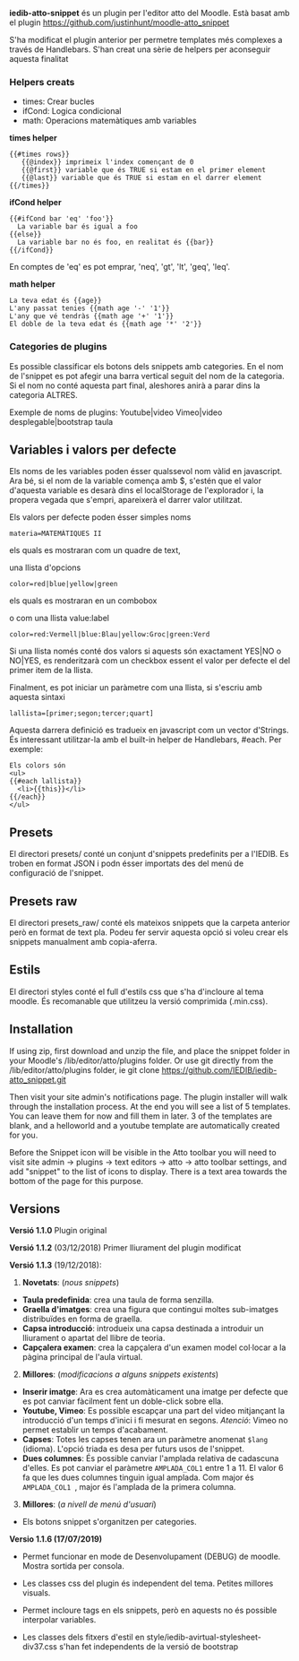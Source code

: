 
**iedib-atto-snippet** és un plugin per l'editor atto del Moodle. Està basat amb el plugin  https://github.com/justinhunt/moodle-atto_snippet

S'ha modificat el plugin anterior per permetre templates més complexes a través de Handlebars. S'han creat una sèrie de helpers per aconseguir aquesta finalitat

### Helpers creats

- times: Crear bucles
- ifCond: Logica condicional
- math: Operacions matemàtiques amb variables

**times helper**
``` 
{{#times rows}}
   {{@index}} imprimeix l'index començant de 0
   {{@first}} variable que és TRUE si estam en el primer element
   {{@last}} variable que és TRUE si estam en el darrer element
{{/times}}
```

**ifCond helper**
``` 
{{#ifCond bar 'eq' 'foo'}}
  La variable bar és igual a foo
{{else}}
  La variable bar no és foo, en realitat és {{bar}}
{{/ifCond}}
```
En comptes de 'eq' es pot emprar, 'neq', 'gt', 'lt', 'geq', 'leq'.

**math helper**
``` 
La teva edat és {{age}}
L'any passat tenies {{math age '-' '1'}}
L'any que vé tendràs {{math age '+' '1'}}
El doble de la teva edat és {{math age '*' '2'}}
```

### Categories de plugins
Es possible classificar els botons dels snippets amb categories. En el nom de l'snippet es pot afegir una barra vertical seguit del nom de la categoria. Si el nom no conté aquesta part final, aleshores anirà a parar dins la categoria ALTRES.

Exemple de noms de plugins: Youtube|video  Vimeo|video   desplegable|bootstrap   taula


## Variables i valors per defecte

Els noms de les variables poden ésser qualssevol nom vàlid en javascript. Ara bé, si el nom de la variable comença amb $, s'estén que el valor d'aquesta variable es desarà dins el localStorage de l'explorador i, la propera vegada que s'empri, apareixerà el darrer valor utilitzat.

Els valors per defecte poden ésser simples noms
```
materia=MATEMÀTIQUES II
```
els quals es mostraran com un quadre de text,

una llista d'opcions
```
color=red|blue|yellow|green
```
els quals es mostraran en un combobox

o com una llista value:label
```
color=red:Vermell|blue:Blau|yellow:Groc|green:Verd
```

Si una llista només conté dos valors si aquests són exactament YES|NO o NO|YES, es renderitzarà com un checkbox essent el valor per defecte el del primer item de la llista.

Finalment, es pot iniciar un paràmetre com una llista, si s'escriu amb aquesta sintaxi
```
lallista=[primer;segon;tercer;quart]
```
Aquesta darrera definició es tradueix en javascript com un vector d'Strings. És interessant utilitzar-la amb el built-in helper de Handlebars, #each. Per exemple:

```
Els colors són
<ul>
{{#each lallista}}
  <li>{{this}}</li>
{{/each}}
</ul>
```

## Presets
El directori presets/ conté un conjunt d'snippets predefinits per a l'IEDIB. Es troben en format JSON i podn ésser importats des del menú de configuració de l'snippet.

## Presets raw
El directori presets_raw/ conté els mateixos snippets que la carpeta anterior però en format de text pla. Podeu fer servir aquesta opció si voleu crear els snippets manualment amb copia-aferra.

## Estils
El directori styles conté el full d'estils css que s'ha d'incloure al tema moodle. És recomanable que utilitzeu la versió comprimida (.min.css).  


## Installation
If using zip, first download and unzip the file, and place the snippet folder in your Moodle's /lib/editor/atto/plugins folder. Or use git directly from the /lib/editor/atto/plugins folder, ie
git clone https://github.com/IEDIB/iedib-atto_snippet.git 

Then visit your site admin's notifications page. The plugin installer will walk through the installation process. At the end you will see a list of 5 templates. You can leave them for now and fill them in later.  3 of the templates are blank, and a helloworld and a youtube template are automatically created for you.

Before the Snippet icon will be visible in the Atto toolbar you will need to visit site admin -> plugins -> text editors -> atto -> atto toolbar settings, and add "snippet" to the list of icons to display. There is a text area towards the bottom of the page for this purpose.

## Versions

**Versió 1.1.0** Plugin original

**Versió 1.1.2** (03/12/2018) Primer lliurament del plugin modificat

**Versió 1.1.3** (19/12/2018):

1. **Novetats**: (*nous snippets*)

- **Taula predefinida**: crea una taula de forma senzilla.
- **Graella d'imatges**: crea una figura que contingui moltes sub-imatges distribuïdes en forma de graella.
- **Capsa introducció**: introdueix una capsa destinada a introduir un lliurament o apartat del llibre de teoria.
- **Capçalera examen**: crea la capçalera d'un examen model col·locar a la pàgina principal de l'aula virtual.

2. **Millores**: (*modificacions a alguns snippets existents*)
- **Inserir imatge**: Ara es crea automàticament una imatge per defecte que es pot canviar fàcilment fent un doble-click sobre ella.
- **Youtube, Vimeo**: Es possible escapçar una part del video mitjançant la introducció d'un temps d'inici i fi mesurat en segons. *Atenció*: Vimeo no permet establir un temps d'acabament.
- **Capses**: Totes les capses tenen ara un paràmetre anomenat `$lang` (idioma). L'opció triada es desa per futurs usos de l'snippet.  
- **Dues columnes**: És possible canviar l'amplada relativa de cadascuna d'elles. Es pot canviar el paràmetre `AMPLADA_COL1` entre 1 a 11. El valor 6 fa que les dues columnes tinguin igual amplada. Com major és `AMPLADA_COL1 `, major és l'amplada de la primera columna.


3. **Millores**: (*a nivell de menú d'usuari*)
- Els botons snippet s'organitzen per categories.


**Versio 1.1.6 (17/07/2019)**
- Permet funcionar en mode de Desenvolupament (DEBUG) de moodle. Mostra sortida per consola.
- Les classes css del plugin és independent del tema. Petites millores visuals.
- Permet incloure tags <script></script> en els snippets, però en aquests no és possible interpolar variables.

- Les classes dels fitxers d'estil en style/iedib-avirtual-stylesheet-div37.css s'han fet independents de la versió de bootstrap
